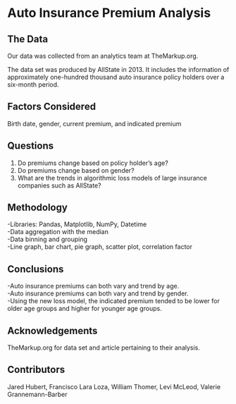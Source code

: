 # Auto Insurance Premium Analysis

## The Data

Our data was collected from an analytics team at TheMarkup.org.

The data set was produced by AllState in 2013. It includes the information of approximately one-hundred thousand auto insurance policy holders over a six-month period. 

## Factors Considered

Birth date, gender, current premium, and indicated premium

## Questions

1. Do premiums change based on policy holder’s age?
2. Do premiums change based on gender?
3. What are the trends in algorithmic loss models of large insurance companies such as AllState?

## Methodology

-Libraries: Pandas, Matplotlib, NumPy, Datetime \
-Data aggregation with the median \
-Data binning and grouping \
-Line graph, bar chart, pie graph, scatter plot, correlation factor


## Conclusions

-Auto insurance premiums can both vary and trend by age.\
-Auto insurance premiums can both vary and trend by gender.\
-Using the new loss model, the indicated premium tended to be lower for older age groups and higher for younger age groups.

## Acknowledgements

TheMarkup.org for data set and article pertaining to their analysis.

## Contributors

Jared Hubert, Francisco Lara Loza, William Thomer, Levi McLeod, Valerie Grannemann-Barber

